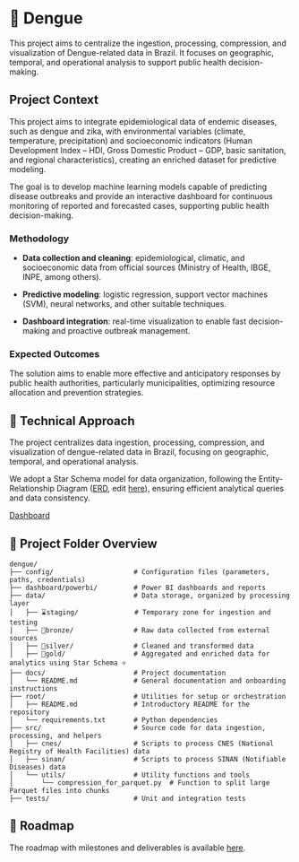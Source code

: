 # 🦟 Dengue
This project aims to centralize the ingestion, processing, compression, and visualization of Dengue-related data in Brazil. It focuses on geographic, temporal, and operational analysis to support public health decision-making.
 
## Project Context

This project aims to integrate epidemiological data of endemic diseases, such as dengue and zika, with environmental variables (climate, temperature, precipitation) and socioeconomic indicators (Human Development Index – HDI, Gross Domestic Product – GDP, basic sanitation, and regional characteristics), creating an enriched dataset for predictive modeling.

The goal is to develop machine learning models capable of predicting disease outbreaks and provide an interactive dashboard for continuous monitoring of reported and forecasted cases, supporting public health decision-making.

### Methodology

* **Data collection and cleaning**: epidemiological, climatic, and socioeconomic data from official sources (Ministry of Health, IBGE, INPE, among others).

* **Predictive modeling**: logistic regression, support vector machines (SVM), neural networks, and other suitable techniques.

* **Dashboard integration**: real-time visualization to enable fast decision-making and proactive outbreak management.

### Expected Outcomes

The solution aims to enable more effective and anticipatory responses by public health authorities, particularly municipalities, optimizing resource allocation and prevention strategies.

## 🌟 Technical Approach

The project centralizes data ingestion, processing, compression, and visualization of dengue-related data in Brazil, focusing on geographic, temporal, and operational analysis.

We adopt a Star Schema model for data organization, following the Entity-Relationship Diagram ([ERD](https://viewer.diagrams.net/index.html?tags=%7B%7D&lightbox=1&highlight=0000ff&nav=1&dark=auto#G1fU3C-npR1xXWfkKQFC86vIHeWcr48x5z#%7B%22pageId%22%3A%221UQrTR_ZhEASL8xhWuEK%22%7D), edit [here](https://app.diagrams.net/?splash=0#G1fU3C-npR1xXWfkKQFC86vIHeWcr48x5z#%7B%22pageId%22%3A%221UQrTR_ZhEASL8xhWuEK%22%7D)), ensuring efficient analytical queries and data consistency.

[Dashboard](https://app.powerbi.com/view?r=eyJrIjoiNzAwYWNkNmYtNmFlZS00YTg0LWE3MzAtNTUyZDZiMDBkNTRkIiwidCI6ImIzNGMxZDU1LWE0M2UtNGEyMC05MjE4LWExYTQyZWFiMTQ5YSJ9)

## 🌳 Project Folder Overview
```
dengue/ 
├── config/                    # Configuration files (parameters, paths, credentials)
├── dashboard/powerbi/         # Power BI dashboards and reports
├── data/                      # Data storage, organized by processing layer
│   ├── ⌛staging/              # Temporary zone for ingestion and testing
│   ├── 🥉bronze/               # Raw data collected from external sources
│   ├── 🥈silver/               # Cleaned and transformed data
│   ├── 🥇gold/                 # Aggregated and enriched data for analytics using Star Schema ⭐
├── docs/                      # Project documentation
│   └── README.md              # General documentation and onboarding instructions
├── root/                      # Utilities for setup or orchestration
│   ├── README.md              # Introductory README for the repository
│   └── requirements.txt       # Python dependencies
├── src/                       # Source code for data ingestion, processing, and helpers
│   ├── cnes/                  # Scripts to process CNES (National Registry of Health Facilities) data
│   ├── sinan/                 # Scripts to process SINAN (Notifiable Diseases) data
│   └── utils/                 # Utility functions and tools
│       └── compression_for_parquet.py  # Function to split large Parquet files into chunks
├── tests/                     # Unit and integration tests
```

## 📅 Roadmap

The roadmap with milestones and deliverables is available [here](https://github.com/orgs/mlab-rs-brazil/projects/2/views/4).
